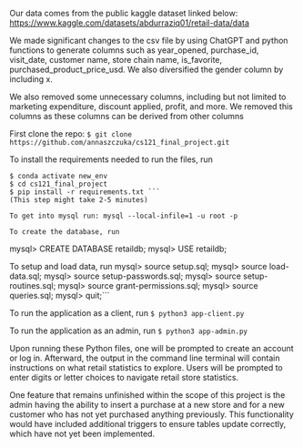 Our data comes from the public kaggle dataset linked below: 
https://www.kaggle.com/datasets/abdurraziq01/retail-data/data

We made significant changes to the csv file by using ChatGPT and python functions to generate columns such as year_opened, purchase_id, visit_date, 
customer name, store chain name, is_favorite, purchased_product_price_usd. 
We also diversified the gender column by including x.

We also removed some unnecessary columns, including but not limited to marketing expenditure, discount applied, profit, and more. 
We removed this columns as these columns can be derived from other columns

First clone the repo: 
```$ git clone https://github.com/annaszczuka/cs121_final_project.git```

To install the requirements needed to run the files, run 
```$ conda create --name new_env python=3.10.16 
$ conda activate new_env 
$ cd cs121_final_project 
$ pip install -r requirements.txt ```
(This step might take 2-5 minutes)

To get into mysql run: mysql --local-infile=1 -u root -p

To create the database, run
```
mysql> CREATE DATABASE retaildb; 
mysql> USE retaildb;

To setup and load data, run 
mysql> source setup.sql; 
mysql> source load-data.sql; 
mysql> source setup-passwords.sql; 
mysql> source setup-routines.sql; 
mysql> source grant-permissions.sql; 
mysql> source queries.sql;
mysql> quit;```

To run the application as a client, run ```$ python3 app-client.py```

To run the application as an admin, run ```$ python3 app-admin.py```

Upon running these Python files, one will be prompted to create an account or log in. 
Afterward, the output in the command line terminal will contain instructions on what retail statistics to explore. 
Users will be prompted to enter digits or letter choices to navigate retail store statistics.

One feature that remains unfinished within the scope of this project is the admin having the ability to insert a purchase at a new store 
and for a new customer who has not yet purchased anything previously. This functionality would have included additional triggers to ensure 
tables update correctly, which have not yet been implemented.
